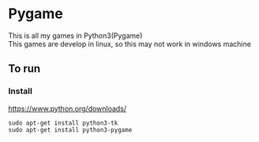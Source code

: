 # Pygame
This is all my games in Python3(Pygame)  
This games are develop in linux, so this may not work in windows machine  

## To run 
### Install
https://www.python.org/downloads/  
```
sudo apt-get install python3-tk
sudo apt-get install python3-pygame
```
